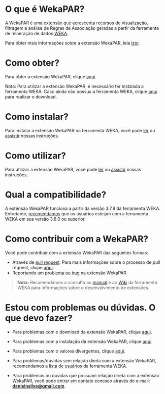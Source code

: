 # **O que é WekaPAR?**
A WekaPAR é uma extensão que acrescenta recursos de visualização, filtragem e análise de Regras de Associação geradas a partir da ferramenta de mineração de dados [WEKA](http://www.cs.waikato.ac.nz/ml/weka/).

Para obter mais informações sobre a extensão WekaPAR, leia [isto](https://github.com/djhodison/dev/blob/master/README.md#o-que-é-wekapar).

# **Como obter?**
Para obter a extensão WekaPAR, clique [aqui](https://github.com/).

Nota: Para utilizar a extensão WekaPAR, é necessário ter instalada a ferramenta WEKA.
Caso ainda não possua a ferramenta WEKA, clique [aqui](http://www.cs.waikato.ac.nz/ml/weka/downloading.html) para realizar o download.

# **Como instalar?**
Para instalar a extensão WekaPAR na ferramenta WEKA, você pode [ler](https://github.com/) ou [assistir](https://github.com/) nossas instruções.

# **Como utilizar?**
Para utilizar a extensão WekaPAR, você pode [ler](https://github.com/) ou [assistir](https://github.com/) nossas instruções.

# **Qual a compatibilidade?**
A extensão WekaPAR funciona a partir da versão 3.7.8 da ferramenta WEKA. Entretanto, [recomendamos](https://github.com/) que os usuários estejam com a ferramenta WEKA em sua versão 3.8.0 ou superior.

# **Como contribuir com a WekaPAR?**
Você pode contribuir com a extensão WekaPAR das seguintes formas:
* Através de [pull request](https://github.com/). Para mais informações sobre o processo de pull request, clique [aqui](https://github.com/). 
* Reportando um [problema ou bug](https://github.com/) na extensão WekaPAR.

> **Nota:** Recomendamos a consulta ao [manual](https://sourceforge.net/projects/weka/files/documentation/3.8.x/WekaManual-3-8-0.pdf/download?use_mirror=ufpr&download=) e ao [Wiki](http://weka.wikispaces.com/) da ferramenta WEKA para informações sobre o desenvolvimento de extensões.

# **Estou com problemas ou dúvidas. O que devo fazer?**
* Para problemas com o download da extensão WekaPAR, clique [aqui](https://github.com/).

* Para problemas com a instalação da extensão WekaPAR, clique [aqui](https://github.com/).

* Para problemas com o valores divergentes, clique [aqui](https://github.com/).

* Para problemas/dúvidas sem relação direta com a extensão WekaPAR, recomendamos a [lista de usuários](https://list.waikato.ac.nz/mailman/listinfo/wekalist) da ferramenta WEKA.

* Para problemas ou dúvidas que possuam relação direta com a extensão WekaPAR, você pode entrar em contato conosco através do e-mail: **danielnsilva@gmail.com**.

